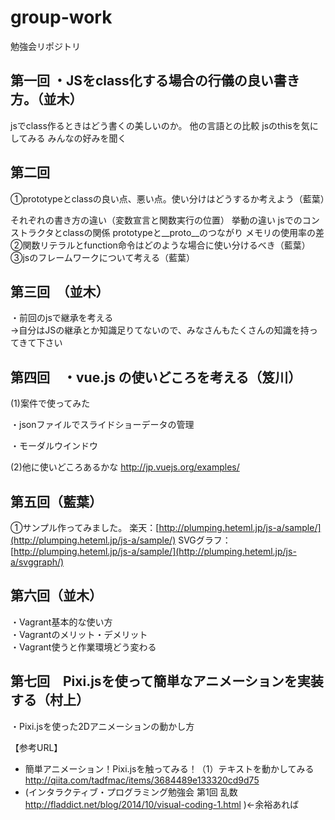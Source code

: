 # group-work
勉強会リポジトリ


## 第一回 ・JSをclass化する場合の行儀の良い書き方。（並木）
jsでclass作るときはどう書くの美しいのか。
他の言語との比較
jsのthisを気にしてみる
みんなの好みを聞く

## 第二回

①prototypeとclassの良い点、悪い点。使い分けはどうするか考えよう（藍葉）

それぞれの書き方の違い（変数宣言と関数実行の位置）
挙動の違い
jsでのコンストラクタとclassの関係
prototypeと__proto__のつながり
メモリの使用率の差
②関数リテラルとfunction命令はどのような場合に使い分けるべき（藍葉）
③jsのフレームワークについて考える（藍葉）

## 第三回　（並木）
・前回のjsで継承を考える  
→自分はJSの継承とか知識足りてないので、みなさんもたくさんの知識を持ってきて下さい  

## 第四回　・vue.js の使いどころを考える（笈川）
(1)案件で使ってみた

・jsonファイルでスライドショーデータの管理

・モーダルウインドウ


(2)他に使いどころあるかな
http://jp.vuejs.org/examples/


## 第五回（藍葉）
①サンプル作ってみました。
楽天：[http://plumping.heteml.jp/js-a/sample/](http://plumping.heteml.jp/js-a/sample/)
SVGグラフ：[http://plumping.heteml.jp/js-a/sample/](http://plumping.heteml.jp/js-a/svggraph/)

## 第六回（並木）
・Vagrant基本的な使い方  
・Vagrantのメリット・デメリット  
・Vagrant使うと作業環境どう変わる  

## 第七回　Pixi.jsを使って簡単なアニメーションを実装する（村上）
・Pixi.jsを使った2Dアニメーションの動かし方

【参考URL】
- 簡単アニメーション！Pixi.jsを触ってみる！（1）テキストを動かしてみる　http://qiita.com/tadfmac/items/3684489e133320cd9d75
- (インタラクティブ・プログラミング勉強会 第1回 乱数　http://fladdict.net/blog/2014/10/visual-coding-1.html )←余裕あれば

